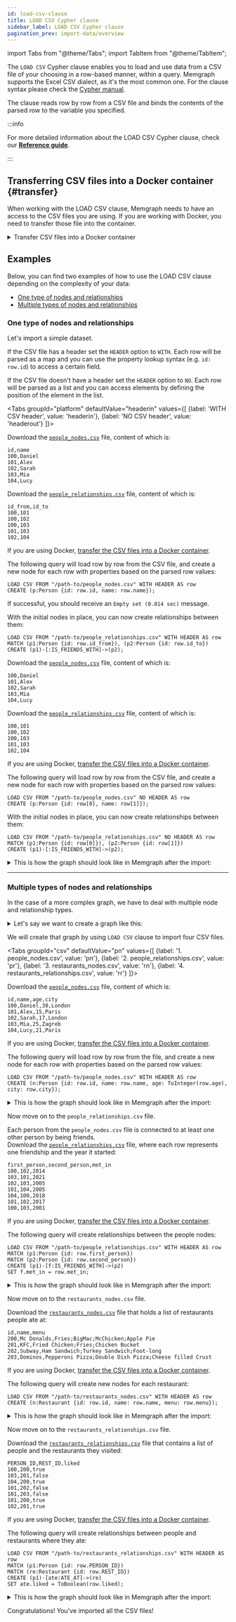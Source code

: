 ```yaml
---
id: load-csv-clause
title: LOAD CSV Cypher clause
sidebar_label: LOAD CSV Cypher clause
pagination_prev: import-data/overview
---
```


import Tabs from "@theme/Tabs"; import TabItem from "@theme/TabItem";

The `LOAD CSV` Cypher clause enables you to load and use data from a CSV file of your
choosing in a row-based manner, within a query. Memgraph supports the Excel CSV
dialect, as it's the most common one. For the clause syntax please check the
[Cypher manual](/cypher-manual/clauses/load-csv).

The clause reads row by row from a CSV file and binds the contents of the parsed
row to the variable you specified.

:::info 

For more detailed information about the LOAD CSV Cypher clause, check
our **[Reference guide](/reference-guide/import-data/load-csv-clause.md)**.

:::

## Transferring CSV files into a Docker container {#transfer}

When working with the LOAD CSV clause, Memgraph needs to have an access to the
CSV files you are using.  If you are working with Docker, you need to transfer
those file into the container.

<details>
  <summary>Transfer CSV files into a Docker container</summary>
  
  If you are using Docker to run Memgraph, you will need to copy the files from
  your local directory into the Docker container where Memgraph can access them.

  <p> </p> 

  **1.** Start your Memgraph instance using Docker.

  **2.** Open a new terminal and find the `CONTAINER ID` of the Memgraph Docker container:

  ```
  docker ps
  ```

  **3.** Copy a file from your current directory to the container with the command:

  ```
  docker cp ./file_to_copy.csv <CONTAINER ID>:/file_to_copy.csv
  ```

  The file is now inside your Docker container, and you can import it using the
  `LOAD CSV` clause. 
</details>

## Examples

Below, you can find two examples of how to use the LOAD CSV clause depending on
the complexity of your data:
- [One type of nodes and relationships](#one-type-of-nodes-and-relationships)
- [Multiple types of nodes and
  relationships](#multiple-types-of-nodes-and-relationships)

### One type of nodes and relationships

Let's import a simple dataset.

If the CSV file has a header set the `HEADER` option to `WITH`. Each row will
be parsed as a map and you can use the property lookup syntax (e.g. `id:
row.id`) to access a certain field.

If the CSV file doesn't have a header set the `HEADER` option to `NO`. Each row
will be parsed as a list and you can access elements by defining the position of
the element in the list.

<Tabs
  groupId="platform"
  defaultValue="headerin"
  values={[
    {label: 'WITH CSV header', value: 'headerin'},
    {label: 'NO CSV header', value: 'headerout'}
  ]}>
  <TabItem value="headerin">

Download the [`people_nodes.csv`](https://public-assets.memgraph.com/import-data/load-csv-cypher/one-type-nodes/with-header/people_nodes.csv) file, content of which is:

```plaintext
id,name
100,Daniel
101,Alex
102,Sarah
103,Mia
104,Lucy
```

Download the [`people_relationships.csv`](https://public-assets.memgraph.com/import-data/load-csv-cypher/one-type-nodes/with-header/people_relationships.csv) file, content of which is:

```plaintext
id_from,id_to
100,101
100,102
100,103
101,103
102,104
```
If you are using Docker, [transfer the CSV files into a Docker container](#transfer).

The following query will load row by row from the CSV file, and create a new
node for each row with properties based on the parsed row values:

```cypher
LOAD CSV FROM "/path-to/people_nodes.csv" WITH HEADER AS row
CREATE (p:Person {id: row.id, name: row.name});
```

If successful, you should receive an `Empty set (0.014 sec)` message. 

With the initial nodes in place, you can now create relationships between them:

```cypher
LOAD CSV FROM "/path-to/people_relationships.csv" WITH HEADER AS row
MATCH (p1:Person {id: row.id_from}), (p2:Person {id: row.id_to})
CREATE (p1)-[:IS_FRIENDS_WITH]->(p2);
```

</TabItem>
<TabItem value='headerout'>

Download the [`people_nodes.csv`](https://public-assets.memgraph.com/import-data/load-csv-cypher/one-type-nodes/no-header/people_nodes.csv) file, content of which is:

```plaintext
100,Daniel
101,Alex
102,Sarah
103,Mia
104,Lucy
```

Download the [`people_relationships.csv`](https://public-assets.memgraph.com/import-data/load-csv-cypher/one-type-nodes/no-header/people_relationships.csv) file, content of which is:

```plaintext
100,101
100,102
100,103
101,103
102,104
```

If you are using Docker, [transfer the CSV files into a Docker container](#transfer).

The following query will load row by row from the CSV file, and create a new node
for each row with properties based on the parsed row values:

```cypher
LOAD CSV FROM "/path-to/people_nodes.csv" NO HEADER AS row
CREATE (p:Person {id: row[0], name: row[1]});
```

With the initial nodes in place, you can now create relationships between them:

```cypher
LOAD CSV FROM "/path-to/people_relationships.csv" NO HEADER AS row
MATCH (p1:Person {id: row[0]}), (p2:Person {id: row[1]})
CREATE (p1)-[:IS_FRIENDS_WITH]->(p2);
```

</TabItem>
</Tabs>

<details>
  <summary>This is how the graph should look like in Memgraph after the import:</summary>
  <div>
    <img src={require('../data/import-data/one_type_of_nodes_and_relationships_graph.png').default}/>
  </div>
</details>

____

### Multiple types of nodes and relationships

In the case of a more complex graph, we have to deal with multiple node and
relationship types. 

<details>
  <summary>Let's say we want to create a graph like this:</summary>
  <div>
    <img src={require('../data/import-data/multiple_nodes_and_relationships_graph.png').default}/>
  </div>
</details>

We will create that graph by using `LOAD CSV` clause to import four CSV files.

<Tabs
  groupId="csv"
  defaultValue="pn"
  values={[
    {label: '1. people_nodes.csv', value: 'pn'},
    {label: '2. people_relationships.csv', value: 'pr'},
    {label: '3. restaurants_nodes.csv', value: 'rn'},
    {label: '4. restaurants_relationships.csv', value: 'rr'}
  ]}>
<TabItem value="pn">

Download the
[`people_nodes.csv`](https://public-assets.memgraph.com/import-data/load-csv-cypher/multiple-types-nodes/people_nodes.csv)
file, content of which is:
```csv
id,name,age,city
100,Daniel,30,London
101,Alex,15,Paris
102,Sarah,17,London
103,Mia,25,Zagreb
104,Lucy,21,Paris
```

If you are using Docker, [transfer the CSV files into a Docker container](#transfer).

The following query will load row by row from the file, and create a new node
for each row with properties based on the parsed row values:

  ```cypher
  LOAD CSV FROM "/path-to/people_nodes.csv" WITH HEADER AS row
  CREATE (n:Person {id: row.id, name: row.name, age: ToInteger(row.age), city: row.city});
  ```

<details>
  <summary>This is how the graph should look like in Memgraph after the import:</summary>
  <div>
    <img src={require('../data/import-data/people_nodes_graph.png').default}/>
  </div>
</details>

Now move on to the `people_relationships.csv` file.

</TabItem>
<TabItem value="pr">

Each person from the `people_nodes.csv` file is connected to at least one other person by
being friends. <br/> Download the
[`people_relationships.csv`](https://public-assets.memgraph.com/import-data/load-csv-cypher/multiple-types-nodes/people_relationships.csv)
file, where each row represents one friendship and the year it started:

```csv
first_person,second_person,met_in
100,102,2014
103,101,2021
102,103,2005
101,104,2005
104,100,2018
101,102,2017
100,103,2001
```

If you are using Docker, [transfer the CSV files into a Docker container](#transfer).

The following query will create relationships between the people nodes:

```cypher
LOAD CSV FROM "/path-to/people_relationships.csv" WITH HEADER AS row
MATCH (p1:Person {id: row.first_person})
MATCH (p2:Person {id: row.second_person})
CREATE (p1)-[f:IS_FRIENDS_WITH]->(p2)
SET f.met_in = row.met_in;
```

<details>
  <summary>This is how the graph should look like in Memgraph after the import:</summary>
  <div>
    <img src={require('../data/import-data/people_relationships_graph.png').default}/>
  </div>
</details>

Now move on to the `restaurants_nodes.csv` file.

</TabItem>
<TabItem value="rn">

Download the 
[`restaurants_nodes.csv`](https://public-assets.memgraph.com/import-data/load-csv-cypher/multiple-types-nodes/restaurants_nodes.csv)
file that holds a list of restaurants people ate at:

```csv
id,name,menu
200,Mc Donalds,Fries;BigMac;McChicken;Apple Pie
201,KFC,Fried Chicken;Fries;Chicken Bucket
202,Subway,Ham Sandwich;Turkey Sandwich;Foot-long
203,Dominos,Pepperoni Pizza;Double Dish Pizza;Cheese filled Crust
```

If you are using Docker, [transfer the CSV files into a Docker container](#transfer).

The following query will create new nodes for each restaurant:

```cypher
LOAD CSV FROM "/path-to/restaurants_nodes.csv" WITH HEADER AS row
CREATE (n:Restaurant {id: row.id, name: row.name, menu: row.menu});
```

<details>
  <summary>This is how the graph should look like in Memgraph after the import:</summary>
  <div>
    <img src={require('../data/import-data/restaurant_nodes_graph.png').default}/>
  </div>
</details>

Now move on to the `restaurants_relationships.csv` file.

</TabItem>
<TabItem value="rr">

Download the [`restaurants_relationships.csv`](https://public-assets.memgraph.com/import-data/load-csv-cypher/multiple-types-nodes/restaurants_relationships.csv) file that contains a list of people and the
restaurants they visited:

```csv
PERSON_ID,REST_ID,liked
100,200,true
103,201,false
104,200,true
101,202,false
101,203,false
101,200,true
102,201,true
```

If you are using Docker, [transfer the CSV files into a Docker container](#transfer).

The following query will create relationships between people and restaurants
where they ate:

```cypher
LOAD CSV FROM "/path-to/restaurants_relationships.csv" WITH HEADER AS row
MATCH (p1:Person {id: row.PERSON_ID})
MATCH (re:Restaurant {id: row.REST_ID})
CREATE (p1)-[ate:ATE_AT]->(re)
SET ate.liked = ToBoolean(row.liked);
```

<details>
  <summary>This is how the graph should look like in Memgraph after the import:</summary>
  <div>
    <img src={require('../data/import-data/restaurant_relationships_graph.png').default}/>
  </div>
</details>

Congratulations! You've imported all the CSV files!

</TabItem>
</Tabs>

<!-- 
## Transferring data into a Docker container {#transferring-data-into-a-docker-container}

If you are using Docker to run Memgraph, you will need to copy the files from
your local directory into the Docker container where Memgraph can access them. 

**1.** Start your Memgraph instance using Docker.

**2.** Find the `CONTAINER ID` of the Memgraph Docker container by running:

```
docker ps
```

**3.** Copy a file from your current directory to the container with the command:

```
docker cp ./file_to_copy.csv <CONTAINER ID>:/file_to_copy.csv
```

The file is now inside your Docker container, and you can import it using the
`LOAD CSV` clause.
-->
